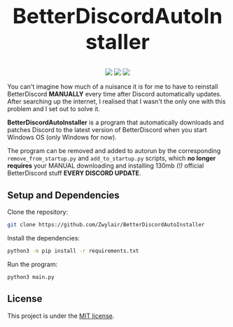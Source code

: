 <h1 align="center" style="font-size: 48px;">
    BetterDiscordAutoInstaller
</h1>

<p align="center">
    <img src="https://img.shields.io/badge/python-3.11-green?logo=python&logoColor=white&style=for-the-badge">
    <img src="https://img.shields.io/badge/LICENSE-MIT-green?style=for-the-badge">
    <img src="https://img.shields.io/github/languages/code-size/Zwylair/BetterDiscordAutoInstaller?style=for-the-badge">
</p>

You can't imagine how much of a nuisance it is for me to have to reinstall BetterDiscord **MANUALLY** every time after Discord automatically updates. After searching up the internet, I realised that I wasn't the only one with this problem and I set out to solve it.

**BetterDiscordAutoInstaller** is a program that automatically downloads and patches Discord to the latest version of BetterDiscord when you start Windows OS (only Windows for now).

The program can be removed and added to autorun by the corresponding `remove_from_startup.py` and `add_to_startup.py` scripts, which **no longer requires** your MANUAL downloading and installing 130mb *(!)* official BetterDiscord stuff **EVERY DISCORD UPDATE**.

## Setup and Dependencies

Clone the repository:
```bash
git clone https://github.com/Zwylair/BetterDiscordAutoInstaller
```

Install the dependencies:
```bash
python3 -m pip install -r requirements.txt
```

Run the program:
```bash
python3 main.py
```

## License

This project is under the [MIT license](./LICENSE).
